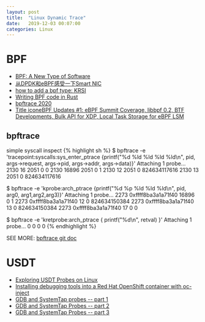 ```yaml
---
layout: post
title:  "Linux Dynamic Trace"
date:   2019-12-03 00:07:00
categories: Linux
---
```


# BPF
- [BPF: A New Type of Software](http://www.brendangregg.com/blog/2019-12-02/bpf-a-new-type-of-software.html)
- [从DPDK和eBPF感受一下Smart NIC](https://blog.csdn.net/dog250/article/details/103301816)
- [how to add a bpf type: KRSI](https://lore.kernel.org/bpf/kcqxzhenen1b.fsf@jackmanb.zrh.corp.google.com/T/)
- [Writing BPF code in Rust](https://blog.redsift.com/labs/writing-bpf-code-in-rust/)
- [bpftrace 2020](https://mmi.hatenablog.com/entry/2020/12/02/031534)
- [Title iconeBPF Updates #1: eBPF Summit Coverage, libbpf 0.2, BTF Developments, Bulk API for XDP, Local Task Storage for eBPF LSM](https://ebpf.io/news/ebpf-updates-intro)

## bpftrace

simple syscall inspect
{% highlight sh %}
$ bpftrace -e 'tracepoint:syscalls:sys_enter_ptrace {printf("%d %ld %ld %ld %ld\n", pid, args->request, args->pid, args->addr, args->data)}'
Attaching 1 probe...
2130 16 2051 0 0
2130 16896 2051 0 1
2130 12 2051 0 824634117616
2130 13 2051 0 824634117616

$ bpftrace -e 'kprobe:arch_ptrace {printf("%d %p %ld %ld %ld\n", pid, arg0, arg1,arg2,arg3)}'
Attaching 1 probe...
2273 0xffff8ba3a1a71f40 16896 0 1
2273 0xffff8ba3a1a71f40 12 0 824634150384
2273 0xffff8ba3a1a71f40 13 0 824634150384
2273 0xffff8ba3a1a71f40 17 0 0

$ bpftrace -e 'kretprobe:arch_ptrace { printf("%d\n", retval) }'
Attaching 1 probe...
0
0
0
0
{% endhighlight %}

SEE MORE: [bpftrace git doc](https://github.com/iovisor/bpftrace/tree/master/docs)

# USDT
- [Exploring USDT Probes on Linux](https://leezhenghui.github.io/linux/2019/03/05/exploring-usdt-on-linux.html)
- [Installing debugging tools into a Red Hat OpenShift container with oc-inject](https://developers.redhat.com/blog/2020/01/15/installing-debugging-tools-into-a-red-hat-openshift-container-with-oc-inject/)
- [GDB and SystemTap probes -- part 1](https://blog.sergiodj.net/2012/03/29/gdb-and-systemtap-probes-part-1.html)
- [GDB and SystemTap Probes -- part 2](https://blog.sergiodj.net/2012/10/27/gdb-and-systemtap-probes-part-2.html)
- [GDB and SystemTap Probes -- part 3](https://blog.sergiodj.net/2012/11/02/gdb-and-systemtap-probes-part-3.html)

